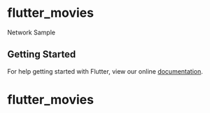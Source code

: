 # flutter_movies

Network Sample

## Getting Started

For help getting started with Flutter, view our online
[documentation](https://flutter.io/).
# flutter_movies
